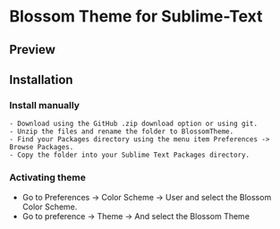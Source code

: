 # Blossom Theme for Sublime-Text

## Preview

## Installation 
### Install manually

    - Download using the GitHub .zip download option or using git.
    - Unzip the files and rename the folder to BlossomTheme.
    - Find your Packages directory using the menu item Preferences -> Browse Packages.
    - Copy the folder into your Sublime Text Packages directory.

### Activating theme

- Go to Preferences -> Color Scheme -> User and select the Blossom Color Scheme.
- Go to preference -> Theme -> And select the Blossom Theme
